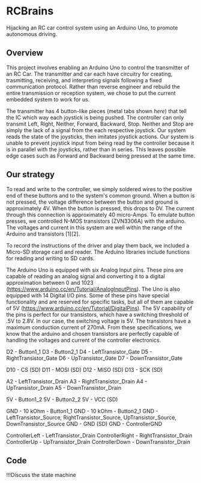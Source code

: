 # RCBrains
Hijacking an RC car control system using an Arduino Uno, to promote autonomous driving.

## Overview
This project involves enabling an Arduino Uno to control the transmitter of an RC Car. The transmitter and car each have circuitry for creating, trasmitting, receiving, and interpreting signals following a fixed communication protocol. Rather than reverse engineer and rebuild the entire transmission or reception system, we chose to put the current embedded system to work for us. 

The transmitter has 4 button-like pieces (metal tabs shown _here_) that tell the IC which way each joystick is being pushed. The controller can only transmit Left, Right, Neither, Forward, Backward, Stop. Neither and Stop are simply the lack of a signal from the each respective joystick. Our system reads the state of the joysticks, then imitates joystick actions. Our system is unable to prevent joystick input from being read by the controller because it is in parallel with the joysticks, rather than in series. This leaves possible edge cases such as Forward and Backward being pressed at the same time.

## Our strategy
To read and write to the controller, we simply soldered wires to the positive end of these buttons and to the system's common ground. When a button is not pressed, the voltage difference between the button and ground is approximately 4V. When the button is pressed, this drops to 0V. The current through this connection is approximately 40 micro-Amps. To emulate button presses, we controlled N-MOS transistors (ZVN3306A) with the arduino. The voltages and current in this system are well within the range of the Arduino and transistors [1][2].

To record the instructions of the driver and play them back, we included a Micro-SD storage card and reader. The Arduino libraries include functions for reading and writing to SD cards.

The Arduino Uno is equipped with six Analog Input pins. These pins are capable of reading an analog signal and converting it to a digital approximation between 0 and 1023 (https://www.arduino.cc/en/Tutorial/AnalogInputPins). The Uno is also equipped with 14 Digital I/O pins. Some of these pins have special functionality and are reserved for specific tasks, but all of them are capable of 5V (https://www.arduino.cc/en/Tutorial/DigitalPins). The 5V capability of the pins is perfect for our transistors, which have a switching threshold of .5V to 2.8V. In our case, the switching voltage is 5V. The transistors have a maximum conduction current of 270mA. From these specifications, we know that the arduino and chosen transistors are perfectly capable of handling the voltages and current of the controller electronics.

D2 - Button1_1
D3 - Button2_1
D4 - LeftTransistor_Gate
D5 - RightTransistor_Gate
D6 - UpTransistor_Gate
D7 - DownTransistor_Gate

D10 - CS (SD)
D11 - MOSI (SD)
D12 - MISO (SD)
D13 - SCK (SD)

A2 - LeftTransistor_Drain
A3 - RightTransistor_Drain
A4 - UpTransistor_Drain
A5 - DownTransistor_Drain

5V - Button1_2
5V - Button2_2
5V - VCC (SD)

GND - 10 kOhm - Button1_1
GND - 10 kOhm - Button2_1
GND - LeftTransistor_Source, RightTransistor_Source, UpTransistor_Source, DownTransistor_Source
GND - GND (SD)
GND - ControllerGND

ControllerLeft - LeftTransistor_Drain
ControllerRight - RightTransistor_Drain
ControllerUp - UpTransistor_Drain
ControllerDown - DownTransistor_Drain

## Code
!!!Discuss the state machine
